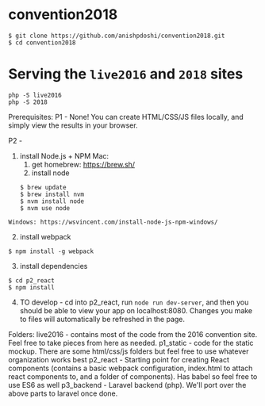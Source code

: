 # convention2018

```
$ git clone https://github.com/anishpdoshi/convention2018.git
$ cd convention2018
```

# Serving the `live2016` and `2018` sites

```
php -S live2016
php -S 2018
```

Prerequisites:
P1 - None! You can create HTML/CSS/JS files locally, and simply view the results in your browser.

P2 -

  1) install Node.js + NPM
    Mac:
      1) get homebrew: https://brew.sh/
      2) install node
      ```
      $ brew update
      $ brew install nvm
      $ nvm install node
      $ nvm use node
      ```
    Windows: https://wsvincent.com/install-node-js-npm-windows/

  2) install webpack
  ```
  $ npm install -g webpack
  ```
  3) install dependencies
  ```
  $ cd p2_react
  $ npm install
  ```
  4) TO develop - cd into p2_react, run ```node run dev-server```, and then you should be able to view your app on localhost:8080. Changes you make to files will automatically be refreshed in the page.

  Folders:
    live2016 - contains most of the code from the 2016 convention site. Feel free to take pieces from here as needed.
    p1_static - code for the static mockup. There are some html/css/js folders but feel free to use  whatever organization works best
    p2_react - Starting point for creating React components (contains a basic webpack configuration, index.html to attach react components to, and a folder of components). Has babel so feel free to use ES6 as well
    p3_backend - Laravel backend (php). We'll port over the above parts to laravel once done.
